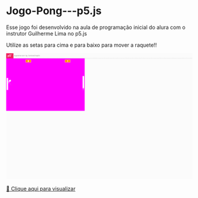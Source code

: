 # Jogo-Pong---p5.js


Esse jogo foi desenvolvido na aula de programação inicial do alura com o instrutor Guilherme Lima no p5.js

Utilize as setas para cima e para baixo para mover a raquete!!

![Imagem do jogo](./imagem1.png)

[🔗 Clique aqui para visualizar](https://editor.p5js.org/CarlotaChaplin/full/pzIjiE38b)

